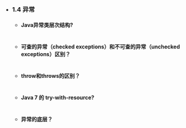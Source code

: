 - ### 1.4 异常
  - #### Java异常类层次结构?

  ```
  ```
  
  - #### 可查的异常（checked exceptions）和不可查的异常（unchecked exceptions）区别？

  ```
  ```
  
  - #### throw和throws的区别？

  ```
  ```
  
  - #### Java 7 的 try-with-resource?

  ```
  ```
  
  - #### 异常的底层？

  ```
  ```
  